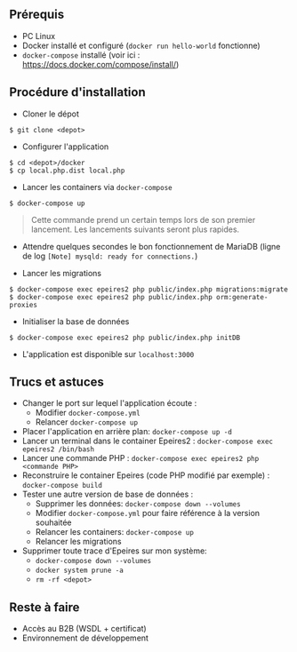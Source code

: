 ## Prérequis

* PC Linux
* Docker installé et configuré (`docker run hello-world` fonctionne)
* `docker-compose` installé (voir ici : https://docs.docker.com/compose/install/)

## Procédure d'installation

* Cloner le dépot

```
$ git clone <depot>
```

* Configurer l'application

```
$ cd <depot>/docker
$ cp local.php.dist local.php
```

* Lancer les containers via `docker-compose`

```
$ docker-compose up
```

> Cette commande prend un certain temps lors de son premier lancement. Les lancements suivants seront plus rapides.

* Attendre quelques secondes le bon fonctionnement de MariaDB (ligne de log `[Note] mysqld: ready for connections.`)

* Lancer les migrations

```
$ docker-compose exec epeires2 php public/index.php migrations:migrate
$ docker-compose exec epeires2 php public/index.php orm:generate-proxies
```

* Initialiser la base de données

```
$ docker-compose exec epeires2 php public/index.php initDB
```

* L'application est disponible sur `localhost:3000`

## Trucs et astuces

* Changer le port sur lequel l'application écoute :
  * Modifier `docker-compose.yml`
  * Relancer `docker-compose up`
* Placer l'application en arrière plan: `docker-compose up -d`
* Lancer un terminal dans le container Epeires2 : `docker-compose exec epeires2 /bin/bash`
* Lancer une commande PHP : `docker-compose exec epeires2 php <commande PHP>`
* Reconstruire le container Epeires (code PHP modifié par exemple) : `docker-compose build`
* Tester une autre version de base de données :
  * Supprimer les données: `docker-compose down --volumes`
  * Modifier `docker-compose.yml` pour faire référence à la version souhaitée
  * Relancer les containers: `docker-compose up`
  * Relancer les migrations
* Supprimer toute trace d'Epeires sur mon système:
  * `docker-compose down --volumes`
  * `docker system prune -a`
  * `rm -rf <depot>`

## Reste à faire

* Accès au B2B (WSDL + certificat)
* Environnement de développement

